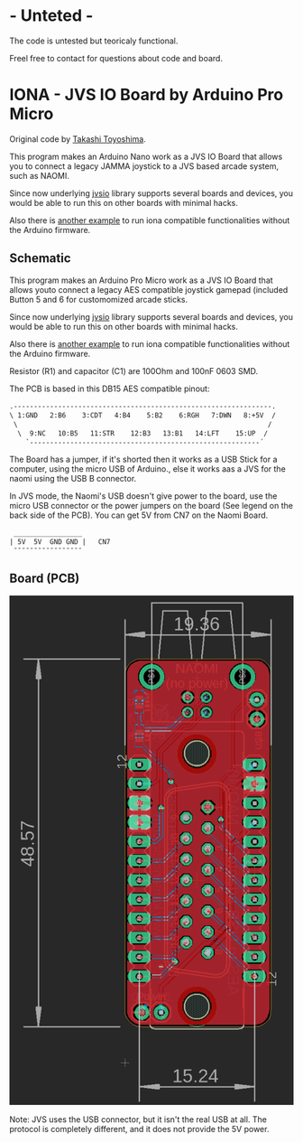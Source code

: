 # - Unteted -

The code is untested but teoricaly functional.

Freel free to contact for questions about code and board.

# IONA - JVS IO Board by Arduino Pro Micro

Original code by [Takashi Toyoshima](https://github.com/toyoshim).

This program makes an Arduino Nano work as a JVS IO Board that allows you to connect a legacy JAMMA joystick to a JVS based arcade system, such as NAOMI.

Since now underlying [jvsio](https://github.com/toyoshim/jvsio) library supports several boards and devices, you would be able to run this on other boards with minimal hacks.

Also there is [another example](https://github.com/toyoshim/iona-js) to run iona compatible functionalities without the Arduino firmware.


## Schematic

This program makes an Arduino Pro Micro work as a JVS IO Board that allows youto connect a legacy AES compatible joystick gamepad (included Button 5 and 6 for customomized arcade sticks.

Since now underlying [jvsio](https://github.com/toyoshim/jvsio) library supports several boards and devices, you would be able to run this on other boards with minimal hacks.

Also there is [another example](https://github.com/toyoshim/iona-js) to run iona compatible functionalities without the Arduino firmware.

Resistor (R1) and capacitor (C1) are 100Ohm and 100nF 0603 SMD.

The PCB is based in this DB15 AES compatible pinout:
```
.----------------------------------------------------------------.
\ 1:GND   2:B6    3:CDT   4:B4    5:B2    6:RGH   7:DWN   8:+5V  /
 \                                                              /
  \  9:NC   10:B5   11:STR    12:B3   13:B1   14:LFT    15:UP  /
    `---------------------------------------------------------´
```
The Board  has a jumper, if it's shorted then it works as a USB Stick for a computer, using the micro USB of Arduino., else it works aas a JVS for the naomi using the USB B connector.

In JVS mode, the Naomi's USB doesn't give power to the board, use the micro USB connector or the power jumpers on the board (See legend on the back side of the PCB). You can get 5V from CN7 on the Naomi Board.
```
 _________________
| 5V  5V  GND GND |   CN7
 ¯¯¯¯¯¯¯¯¯¯¯¯¯¯¯¯¯
```
## Board (PCB)

![PCB](./PCB/board_v1.png)

Note: JVS uses the USB connector, but it isn't the real USB at all.
The protocol is completely different, and it does not provide the 5V power.

